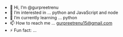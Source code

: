 - 👋 Hi, I’m @gurpreetrenu
- 👀 I’m interested in ... python and JavaScript and node
- 🌱 I’m currently learning ... python
- 📫 How to reach me ... gurpreetrenu15@gmail.com
- ⚡ Fun fact: ...

<!---
gurpreetrenu/gurpreetrenu is a ✨ special ✨ repository because its `README.md` (this file) appears on your GitHub profile.
You can click the Preview link to take a look at your changes.
--->
